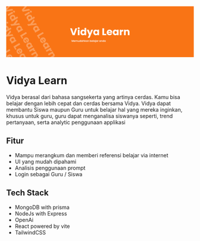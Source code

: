 
<h1 align="center">
  <a href="https://github.com/Maru-Yasa/SEVIMA-Vidya-Learn">
    <!-- Please provide path to your logo here -->
    <img src="banner.png" alt="Logo">
  </a>
</h1>

# Vidya Learn

Vidya berasal dari bahasa sangsekerta yang artinya cerdas. Kamu bisa belajar dengan lebih cepat dan cerdas bersama Vidya. Vidya dapat membantu Siswa maupun Guru untuk belajar hal yang mereka inginkan, khusus untuk guru, guru dapat menganalisa siswanya seperti, trend pertanyaan, serta analytic penggunaan applikasi

## Fitur

 - Mampu merangkum dan memberi referensi belajar via internet
 - UI yang mudah dipahami
 - Analisis penggunaan prompt
 - Login sebagai Guru / Siswa

## Tech Stack

 - MongoDB with prisma
 - NodeJs with Express
 - OpenAi
 - React powered by vite
 - TailwindCSS